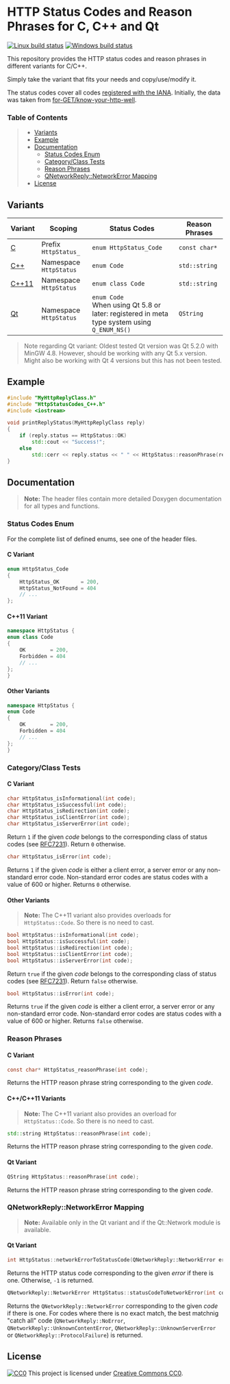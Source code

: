 # HTTP Status Codes and Reason Phrases for C, C++ and Qt #

[![Linux build status](https://travis-ci.org/j-ulrich/http-status-codes-cpp.svg?branch=master)](https://travis-ci.org/j-ulrich/http-status-codes-cpp)
[![Windows build status](https://ci.appveyor.com/api/projects/status/ijp196mjo0vsover/branch/master?svg=true)](https://ci.appveyor.com/project/j-ulrich/http-status-codes-cpp/branch/master)


This repository provides the HTTP status codes and reason phrases in different variants for C/C++.

Simply take the variant that fits your needs and copy/use/modify it.

The status codes cover all codes [registered with the IANA](https://www.iana.org/assignments/http-status-codes/http-status-codes.xhtml).
Initially, the data was taken from [for-GET/know-your-http-well](https://github.com/for-GET/know-your-http-well).


### Table of Contents ###

> - [Variants](#variants)
> - [Example](#example)
> - [Documentation](#documentation)
>   - [Status Codes Enum](#status-codes-enum)
>   - [Category/Class Tests](#categoryclass-tests)
>   - [Reason Phrases](#reason-phrases)
>   - [QNetworkReply::NetworkError Mapping](#qnetworkreplynetworkerror-mapping)
> - [License](#license)



## Variants ##

| Variant                          | Scoping                | Status Codes                                                                                   | Reason Phrases |
|----------------------------------|------------------------|------------------------------------------------------------------------------------------------|----------------|
| [C](HttpStatusCodes_C.h)         | Prefix `HttpStatus_`   | `enum HttpStatus_Code`                                                                         | `const char*`  |
| [C++](HttpStatusCodes_C++.h)     | Namespace `HttpStatus` | `enum Code`                                                                                    | `std::string`  |
| [C++11](HttpStatusCodes_C++11.h) | Namespace `HttpStatus` | `enum class Code`                                                                              | `std::string`  |
| [Qt](HttpStatusCodes_Qt.h)       | Namespace `HttpStatus` | `enum Code`<br>When using Qt 5.8 or later: registered in meta type system using `Q_ENUM_NS()`  | `QString`      |


> Note regarding Qt variant: Oldest tested Qt version was Qt 5.2.0 with MinGW 4.8. However, should be working with any Qt 5.x version.
Might also be working with Qt 4 versions but this has not been tested.


## Example ##

```c++
#include "MyHttpReplyClass.h"
#include "HttpStatusCodes_C++.h"
#include <iostream>

void printReplyStatus(MyHttpReplyClass reply)
{
	if (reply.status == HttpStatus::OK)
		std::cout << "Success!";
	else
		std::cerr << reply.status << " " << HttpStatus::reasonPhrase(reply.status);
}
```



## Documentation ##

> **Note:** The header files contain more detailed Doxygen documentation for all types and functions.

### Status Codes Enum ###

For the complete list of defined enums, see one of the header files.

#### C Variant ####
```c
enum HttpStatus_Code
{
	HttpStatus_OK       = 200,
	HttpStatus_NotFound = 404
	// ...
};
```

#### C++11 Variant ####
```c++
namespace HttpStatus {
enum class Code
{
	OK        = 200,
	Forbidden = 404
	// ...
};
}
```

#### Other Variants ####
```c++
namespace HttpStatus {
enum Code
{
	OK        = 200,
	Forbidden = 404
	// ...
};
}
```


### Category/Class Tests ###

#### C Variant ####
```c
char HttpStatus_isInformational(int code);
char HttpStatus_isSuccessful(int code);
char HttpStatus_isRedirection(int code);
char HttpStatus_isClientError(int code);
char HttpStatus_isServerError(int code);
```
Return `1` if the given _code_ belongs to the corresponding class of status codes (see [RFC7231](https://tools.ietf.org/html/rfc7231#section-6)).
Return `0` otherwise.

```c
char HttpStatus_isError(int code);
```
Returns `1` if the given _code_ is either a client error, a server error or any non-standard error code.
Non-standard error codes are status codes with a value of 600 or higher.
Returns `0` otherwise.

#### Other Variants ####
> **Note:** The C++11 variant also provides overloads for `HttpStatus::Code`. So there is no need to cast.

```c++
bool HttpStatus::isInformational(int code);
bool HttpStatus::isSuccessful(int code);
bool HttpStatus::isRedirection(int code);
bool HttpStatus::isClientError(int code);
bool HttpStatus::isServerError(int code);
```
Return `true` if the given _code_ belongs to the corresponding class of status codes (see [RFC7231](https://tools.ietf.org/html/rfc7231#section-6)).
Return `false` otherwise.



```c++
bool HttpStatus::isError(int code);
```
Returns `true` if the given _code_ is either a client error, a server error or any non-standard error code.
Non-standard error codes are status codes with a value of 600 or higher.
Returns `false` otherwise.


### Reason Phrases ###

#### C Variant ####
```c
const char* HttpStatus_reasonPhrase(int code);
```
Returns the HTTP reason phrase string corresponding to the given _code_.

#### C++/C++11 Variants ####
> **Note:** The C++11 variant also provides an overload for `HttpStatus::Code`. So there is no need to cast.
```c++
std::string HttpStatus::reasonPhrase(int code);
```
Returns the HTTP reason phrase string corresponding to the given _code_.

#### Qt Variant ####
```c++
QString HttpStatus::reasonPhrase(int code);
```
Returns the HTTP reason phrase string corresponding to the given _code_.


### QNetworkReply::NetworkError Mapping ###

> **Note:** Available only in the Qt variant and if the Qt::Network module is available.

#### Qt Variant ####
```c++
int HttpStatus::networkErrorToStatusCode(QNetworkReply::NetworkError error);
```
Returns the HTTP status code corresponding to the given _error_ if there is one.
Otherwise, `-1` is returned.

```c++
QNetworkReply::NetworkError HttpStatus::statusCodeToNetworkError(int code);
```
Returns the `QNetworkReply::NetworkError` corresponding to the given _code_ if there is one.
For codes where there is no exact match, the best matchnig "catch all" code (`QNetworkReply::NoError`,
`QNetworkReply::UnknownContentError`, `QNetworkReply::UnknownServerError` or `QNetworkReply::ProtocolFailure`)
is returned.



## License ##
[![CC0](https://licensebuttons.net/p/zero/1.0/80x15.png)](http://creativecommons.org/publicdomain/zero/1.0/)
This project is licensed under [Creative Commons CC0](LICENSE).

